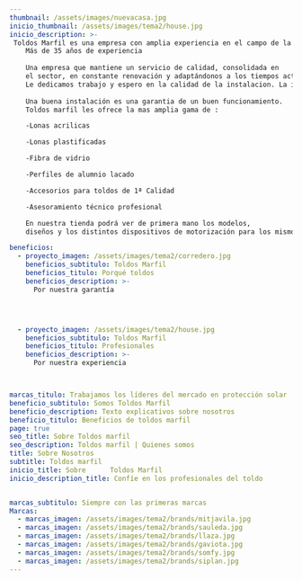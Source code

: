 ```yaml
---
thumbnail: /assets/images/nuevacasa.jpg
inicio_thumbnail: /assets/images/tema2/house.jpg
inicio_description: >-
 Toldos Marfil es una empresa con amplia experiencia en el campo de la fabricación, venta e intalación de toldos .
    Más de 35 años de experiencia
      
    Una empresa que mantiene un servicio de calidad, consolidada en
    el sector, en constante renovación y adaptándonos a los tiempos actuales, incorporando los últimos avances tecnológicos en el campo de la motorizacion de sistemas de proteccion solar.
    Le dedicamos trabajo y espero en la calidad de la instalacion. La instalación solo se puede realizar por profesionales cualificados, ya que de otra forma el material adquirido no cubrirá las funciones deseadas .
      
    Una buena instalación es una garantia de un buen funcionamiento.
    Toldos marfil les ofrece la mas amplia gama de :

    -Lonas acrilicas

    -Lonas plastificadas

    -Fibra de vidrio

    -Perfiles de alumnio lacado

    -Accesorios para toldos de 1ª Calidad

    -Asesoramiento técnico profesional

    En nuestra tienda podrá ver de primera mano los modelos,
    diseños y los distintos dispositivos de motorización para los mismos.

beneficios:
  - proyecto_imagen: /assets/images/tema2/corredero.jpg
    beneficios_subtitulo: Toldos Marfil
    beneficios_titulo: Porqué toldos
    beneficios_description: >-
      Por nuestra garantía




  - proyecto_imagen: /assets/images/tema2/house.jpg
    beneficios_subtitulo: Toldos Marfil
    beneficios_titulo: Profesionales
    beneficios_description: >-
      Por nuestra experiencia



marcas_titulo: Trabajamos los líderes del mercado en protección solar
beneficio_subtitulo: Somos Toldos Marfil
beneficio_description: Texto explicativos sobre nosotros
beneficio_titulo: Beneficios de toldos marfil
page: true
seo_title: Sobre Toldos marfil
seo_description: Toldos marfil | Quienes somos
title: Sobre Nosotros
subtitle: Toldos marfil
inicio_title: Sobre      Toldos Marfil
inicio_description_title: Confíe en los profesionales del toldo


marcas_subtitulo: Siempre con las primeras marcas
Marcas:
  - marcas_imagen: /assets/images/tema2/brands/mitjavila.jpg
  - marcas_imagen: /assets/images/tema2/brands/sauleda.jpg
  - marcas_imagen: /assets/images/tema2/brands/llaza.jpg
  - marcas_imagen: /assets/images/tema2/brands/gaviota.jpg
  - marcas_imagen: /assets/images/tema2/brands/somfy.jpg
  - marcas_imagen: /assets/images/tema2/brands/siplan.jpg
---
```

